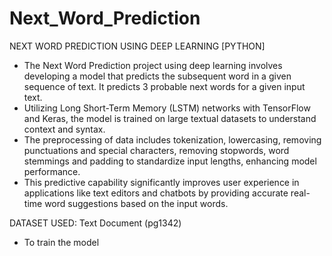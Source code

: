 # Next_Word_Prediction

NEXT WORD PREDICTION USING DEEP LEARNING [PYTHON]

- The Next Word Prediction project using deep learning involves developing a model that predicts the subsequent word in a given sequence of text. It predicts 3 probable next words for a given input text.
-  Utilizing Long Short-Term Memory (LSTM) networks with TensorFlow and Keras, the model is trained on large textual datasets to understand context and syntax.
-  The preprocessing of data includes tokenization, lowercasing, removing punctuations and special characters, removing stopwords, word stemmings and padding to standardize input lengths, enhancing model performance.
-  This predictive capability significantly improves user experience in applications like text editors and chatbots by providing accurate real-time word suggestions based on the input words.


DATASET USED:
Text Document (pg1342)
- To train the model

